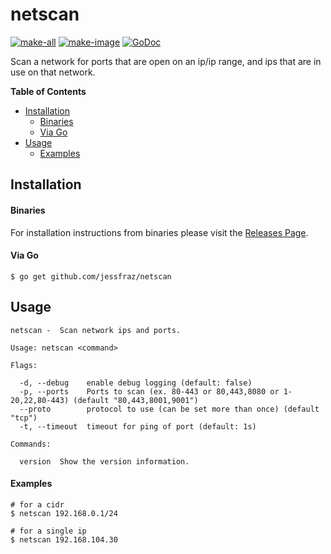 # netscan

[![make-all](https://github.com/jessfraz/netscan/workflows/make%20all/badge.svg)](https://github.com/jessfraz/netscan/actions?query=workflow%3A%22make+all%22)
[![make-image](https://github.com/jessfraz/netscan/workflows/make%20image/badge.svg)](https://github.com/jessfraz/netscan/actions?query=workflow%3A%22make+image%22)
[![GoDoc](https://img.shields.io/badge/godoc-reference-5272B4.svg?style=for-the-badge)](https://godoc.org/github.com/jessfraz/netscan)

Scan a network for ports that are open on an ip/ip range, and
ips that are in use on that network.

**Table of Contents**

<!-- toc -->

- [Installation](#installation)
    + [Binaries](#binaries)
    + [Via Go](#via-go)
- [Usage](#usage)
    + [Examples](#examples)

<!-- tocstop -->

## Installation

#### Binaries

For installation instructions from binaries please visit the [Releases Page](https://github.com/jessfraz/netscan/releases).

#### Via Go

```console
$ go get github.com/jessfraz/netscan
```

## Usage

```console
netscan -  Scan network ips and ports.

Usage: netscan <command>

Flags:

  -d, --debug    enable debug logging (default: false)
  -p, --ports    Ports to scan (ex. 80-443 or 80,443,8080 or 1-20,22,80-443) (default "80,443,8001,9001") 
  --proto        protocol to use (can be set more than once) (default "tcp")
  -t, --timeout  timeout for ping of port (default: 1s)

Commands:

  version  Show the version information.
```

#### Examples

```console
# for a cidr
$ netscan 192.168.0.1/24

# for a single ip
$ netscan 192.168.104.30
```